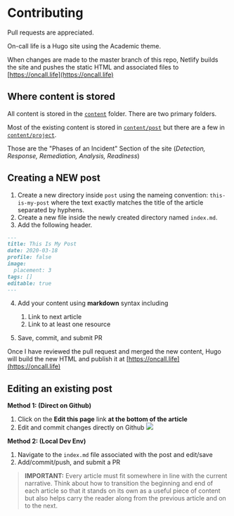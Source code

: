 # Contributing

Pull requests are appreciated.

On-call life is a Hugo site using the Academic theme.

When changes are made to the master branch of this repo, Netlify builds the site and pushes the static HTML and associated files to [https://oncall.life](https://oncall.life)

## Where content is stored

All content is stored in the [`content`](/content/)  folder. There are two primary folders. 

Most of the existing content is stored in [`content/post`](/content/post/) but there are a few in [`content/project`](/content/project/). 

Those are the "Phases of an Incident" Section of the site (*Detection, Response, Remediation, Analysis, Readiness*)

## Creating a NEW post

1. Create a new directory inside `post` using the nameing convention: `this-is-my-post` where the text exactly matches the title of the article separated by hyphens.
2. Create a new file inside the newly created directory named `index.md`.
3. Add the following header.

```markdown
---
title: This Is My Post
date: 2020-03-18
profile: false
image:
  placement: 3
tags: []
editable: true
---
```
4. Add your content using **markdown** syntax including
   1. Link to next article
   2. Link to at least one resource

5. Save, commit, and submit PR

Once I have reviewed the pull request and merged the new content, Hugo will build the new HTML and publish it at [https://oncall.life](https://oncall.life)

## Editing an existing post

**Method 1: (Direct on Github)**
1. Click on the **Edit this page** link **at the bottom of the article**
2. Edit and commit changes directly on Github
![](https://jhandcdn.blob.core.windows.net/blob/edit-post.gif)

**Method 2: (Local Dev Env)**
1. Navigate to the `index.md` file associated with the post and edit/save
2. Add/commit/push, and submit a PR

>**IMPORTANT:** Every article must fit somewhere in line with the current narrative. Think about how to transition the beginning and end of each article so that it stands on its own as a useful piece of content but also helps carry the reader along from the previous article and on to the next.